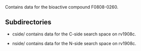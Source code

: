 Contains data for the bioactive compound F0808-0260.

## Subdirectories

- cside/ contains data for the C-side search space on rv1908c.

- nside/ contains data for the N-side search space on rv1908c.

